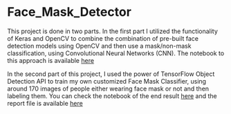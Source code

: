# Face_Mask_Detector

This project is done in two parts. In the first part I utilized the functionality
of Keras and OpenCV to combine the combination of pre-built face detection
models using OpenCV and then use a mask/non-mask classification, using
Convolutional Neural Networks (CNN). The notebook to this approach is available 
[here](https://github.com/amir2520/Face_Mask_Detector/blob/main/Keras_face_mask_detection.ipynb)

In the second part of this project, I used the power of TensorFlow Object Detection API
to train my own customized Face Mask Classifier, using around 170 images of
people either wearing face mask or not and then labeling them.
You can check the notebook of the end result [here](https://github.com/amir2520/Face_Mask_Detector/blob/main/workspace/training_demo/test_model2.ipynb) and 
the report file is available [here](https://github.com/amir2520/Face_Mask_Detector/blob/main/Face_Mask_Detector_report.pdf)

